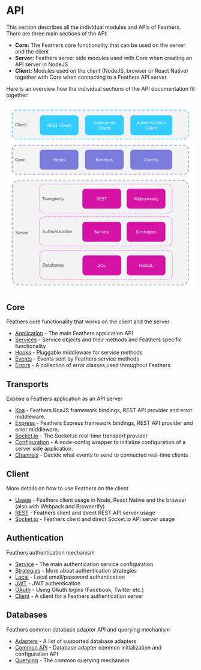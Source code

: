 # API

This section describes all the individual modules and APIs of Feathers. There are three main sections of the API:

- __Core:__ The Feathers core functionality that can be used on the server and the client
- __Server:__ Feathers server side modules used with Core when creating an API server in NodeJS
- __Client:__ Modules used on the client (NodeJS, browser or React Native) together with Core when connecting to a Feathers API server.

 Here is an overview how the individual sections of the API documentation fit together:

![Feathers Architecture overview](./assets/architecture-overview.svg)

## Core

Feathers core functionality that works on the client and the server

- [Application](application.md) - The main Feathers application API
- [Services](services.md) - Service objects and their methods and Feathers specific functionality
- [Hooks](hooks.md) - Pluggable middleware for service  methods
- [Events](events.md) - Events sent by Feathers service methods
- [Errors](errors.md) - A collection of error classes used throughout Feathers

## Transports

Expose a Feathers application as an API server

- [Koa](koa.md) - Feathers KoaJS framework bindings, REST API provider and error middleware.
- [Express](express.md) - Feathers Express framework bindings, REST API provider and error middleware.
- [Socket.io](socketio.md) - The Socket.io real-time transport provider
- [Configuration](configuration.md) - A node-config wrapper to initialize configuration of a server side application.
- [Channels](channels.md) - Decide what events to send to connected real-time clients

## Client

More details on how to use Feathers on the client

- [Usage](client.md) - Feathers client usage in Node, React Native and the browser (also with Webpack and Browserify)
- [REST](client/rest.md) - Feathers client and direct REST API server usage
- [Socket.io](client/socketio.md) - Feathers client and direct Socket.io API server usage

## Authentication

Feathers authentication mechanism

- [Service](authentication/service.md) - The main authentication service configuration
- [Strategies](authentication/strategy.md) - More about authentication strategies
- [Local](authentication/local.md) - Local email/password authentication
- [JWT](authentication/jwt.md) - JWT authentication
- [OAuth](authentication/oauth.md) - Using OAuth logins (Facebook, Twitter etc.)
- [Client](authentication/client.md) - A client for a Feathers authentication server

## Databases

Feathers common database adapter API and querying mechanism

- [Adapters](databases/adapters.md) - A list of supported database adapters
- [Common API](databases/common.md) - Database adapter common initialization and configuration API
- [Querying](databases/querying.md) - The common querying mechanism
